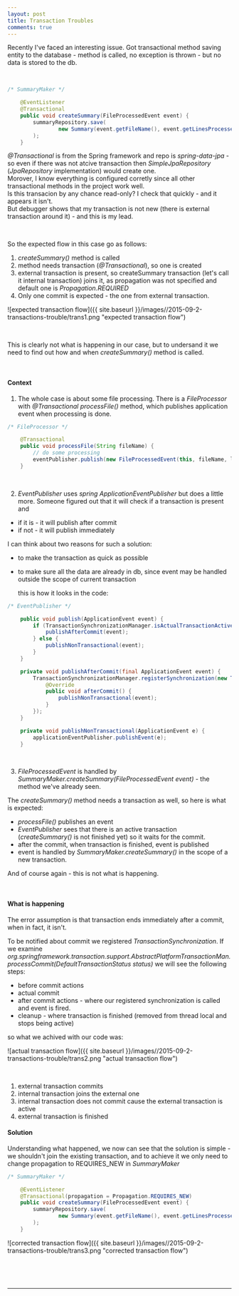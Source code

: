 ```yaml
---
layout: post
title: Transaction Troubles
comments: true
---
```


Recently I've faced an interesting issue. Got transactional method saving entity to the database - method is called, no exception is thrown - but no data is stored to the db.

&nbsp;

```java
/* SummaryMaker */

	@EventListener
    @Transactional
    public void createSummary(FileProcessedEvent event) {
        summaryRepository.save(
                new Summary(event.getFileName(), event.getLinesProcessed())
        );
    }
```  

_@Transactional_ is from the Spring framework and repo is _spring-data-jpa_ - so even if there was not atcive transaction then _SimpleJpaRepository_ (_JpaRepository_ implementation) would create one.  
Morover, I know everything is configured corretly since all other transactional methods in the project work well.  
Is this transacion by any chance read-only? I check that quickly - and it appears it isn't.  
But debugger shows that my transaction is not new (there is external transaction around it) - and this is my lead.

&nbsp;

So the expected flow in this case go as follows:

1. _createSummary()_ method is called
2. method needs transaction (_@Transactional_), so one is created 
3. external transaction is present, so createSummary transaction (let's call it internal transaction) joins it, as propagation was not specified and default one is _Propagation.REQUIRED_
4. Only one commit is expected - the one from external transaction.

![expected transaction flow]({{ site.baseurl }}/images//2015-09-2-transactions-trouble/trans1.png "expected transaction flow")

&nbsp;

This is clearly not what is happening in our case, but to undersand it we need to find out how and when _createSummary()_ method is called.

&nbsp;

#### Context

1) The whole case is about some file processing. There is a _FileProcessor_ with _@Transactional_ _processFile()_ method, which publishes application event when processing is done.
 
```java
/* FileProcessor */

    @Transactional
    public void processFile(String fileName) {
        // do some processing
        eventPublisher.publish(new FileProcessedEvent(this, fileName, linesProcessed));
    }
```  

&nbsp;

2) _EventPublisher_ uses _spring_ _ApplicationEventPublisher_ but does a little more. Someone figured out that it will check if a transaction is present and
  - if it is - it will publish after commit
  - if not - it will publish immediately  

I can think about two reasons for such a solution:
  - to make the transaction as quick as possible
  - to make sure all the data are already in db, since event may be handled outside the scope of current transaction
		
	this is how it looks in the code:
	
```java
/* EventPublisher */

	public void publish(ApplicationEvent event) {
        if (TransactionSynchronizationManager.isActualTransactionActive()) {
            publishAfterCommit(event);
        } else {
            publishNonTransactional(event);
        }
    }

    private void publishAfterCommit(final ApplicationEvent event) {
        TransactionSynchronizationManager.registerSynchronization(new TransactionSynchronizationAdapter() {
            @Override
            public void afterCommit() {
                publishNonTransactional(event);
            }
        });
    }

    private void publishNonTransactional(ApplicationEvent e) {
        applicationEventPublisher.publishEvent(e);
    }
```  

&nbsp;
	
3) _FileProcessedEvent_ is handled by _SummaryMaker.createSummary(FileProcessedEvent event)_ - the method we've already seen.

The _createSummary()_ method needs a transaction as well, so here is what is expected:
  - _processFile()_ publishes an event
  - _EventPublisher_ sees that there is an active transaction (_createSummary()_ is not finished yet) so it waits for the commit.
  - after the commit, when transaction is finished, event is published
  - event is handled by _SummaryMaker.createSummary()_ in the scope of a new transaction.

And of course again - this is not what is happening.

&nbsp;

#### What is happening

The error assumption is that transaction ends immediately after a commit, when in fact, it isn't.

To be notified about commit we registered _TransactionSynchronization_.
If we examine _org.springframework.transaction.support.AbstractPlatformTransactionMan.processCommit(DefaultTransactionStatus status)_
we will see the following steps:
  - before commit actions
  - actual commit
  - after commit actions - where our registered synchronization is called and event is fired.
  - cleanup - where transaction is finished (removed from thread local and stops being active)

so what we achived with our code was:

![actual transaction flow]({{ site.baseurl }}/images//2015-09-2-transactions-trouble/trans2.png "actual transaction flow")

&nbsp;

1. external transaction commits
2. internal transaction joins the external one
3. internal transaction does not commit cause the external transaction is active
4. external transaction is finished

#### Solution

Understanding what happened, we now can see that the solution is simple - we shouldn't join the existing transaction,
and to achieve it we only need to change propagation to REQUIRES_NEW in _SummaryMaker_

```java
/* SummaryMaker */

	@EventListener
    @Transactional(propagation = Propagation.REQUIRES_NEW)
    public void createSummary(FileProcessedEvent event) {
        summaryRepository.save(
                new Summary(event.getFileName(), event.getLinesProcessed())
        );
    }
```  

![corrected transaction flow]({{ site.baseurl }}/images//2015-09-2-transactions-trouble/trans3.png "corrected transaction flow")

&nbsp;

&nbsp;
****




